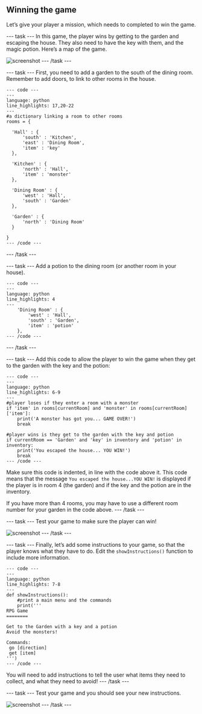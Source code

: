 ## Winning the game

Let’s give your player a mission, which needs to completed to win the game.

--- task ---
In this game, the player wins by getting to the garden and escaping the house. They also need to have the key with them, and the magic potion. Here’s a map of the game.

  ![screenshot](images/rpg-final-map.png)
--- /task ---

--- task ---
First, you need to add a garden to the south of the dining room. Remember to add doors, to link to other rooms in the house.

    --- code ---
    ---
    language: python
    line_highlights: 17,20-22
    ---
    #a dictionary linking a room to other rooms
    rooms = {

      'Hall' : {
          'south' : 'Kitchen',
          'east' : 'Dining Room',
          'item' : 'key'
      },

      'Kitchen' : {
          'north' : 'Hall',
          'item' : 'monster'
      },

      'Dining Room' : {
          'west' : 'Hall',
          'south' : 'Garden'
      },

      'Garden' : {
          'north' : 'Dining Room'
      }

    }
    --- /code ---
--- /task ---

--- task ---
Add a potion to the dining room (or another room in your house).

    --- code ---
    ---
    language: python
    line_highlights: 4
    ---
        'Dining Room' : {
            'west' : 'Hall',
            'south' : 'Garden',
            'item' : 'potion'
        },
    --- /code ---
--- /task ---

--- task ---
Add this code to allow the player to win the game when they get to the garden with the key and the potion:

    --- code ---
    ---
    language: python
    line_highlights: 6-9
    ---
    #player loses if they enter a room with a monster
    if 'item' in rooms[currentRoom] and 'monster' in rooms[currentRoom]['item']:
        print('A monster has got you... GAME OVER!')
        break

    #player wins is they get to the garden with the key and potion
    if currentRoom == 'Garden' and 'key' in inventory and 'potion' in inventory:
        print('You escaped the house... YOU WIN!')
        break
    --- /code ---

  Make sure this code is indented, in line with the code above it. This code means that the message `You escaped the house...YOU WIN!` is displayed if the player is in room 4 (the garden) and if the key and the potion are in the inventory.

  If you have more than 4 rooms, you may have to use a different room number for your garden in the code above.
--- /task ---

--- task ---
Test your game to make sure the player can win!

  ![screenshot](images/rpg-win-test.png)
--- /task ---

--- task ---
Finally, let’s add some instructions to your game, so that the player knows what they have to do. Edit the `showInstructions()` function to include more information.

    --- code ---
    ---
    language: python
    line_highlights: 7-8
    ---
    def showInstructions():
        #print a main menu and the commands
        print('''
    RPG Game
    ========

    Get to the Garden with a key and a potion
    Avoid the monsters!

    Commands:
     go [direction]
     get [item]
    ''')
    --- /code ---

  You will need to add instructions to tell the user what items they need to collect, and what they need to avoid!
--- /task ---

--- task ---
Test your game and you should see your new instructions.

  ![screenshot](images/rpg-instructions-test.png)
--- /task ---
